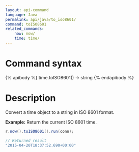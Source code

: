 ```yaml
---
layout: api-command
language: Java
permalink: api/java/to_iso8601/
command: toISO8601
related_commands:
    now: now/
    time: time/
---
```


# Command syntax #

{% apibody %}
time.toISO8601() &rarr; string
{% endapibody %}

# Description #

Convert a time object to a string in ISO 8601 format.

__Example:__ Return the current ISO 8601 time.

```java
r.now().toISO8601().run(conn);

// Returned result
"2015-04-20T18:37:52.690+00:00"
```

